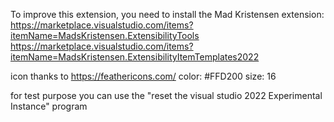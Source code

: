 ﻿
To improve this extension, you need to install the Mad Kristensen extension:
https://marketplace.visualstudio.com/items?itemName=MadsKristensen.ExtensibilityTools
https://marketplace.visualstudio.com/items?itemName=MadsKristensen.ExtensibilityItemTemplates2022



icon thanks to https://feathericons.com/ color: #FFD200 size: 16

for test purpose you can use the "reset the visual studio 2022 Experimental Instance" program

